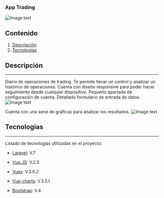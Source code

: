 ### App Trading

![Image text](https://i.imgur.com/kBzvcnQ.png)

## Contenido
1. [Descripción](#descripción)
2. [Tecnologías](#tecnologías)


## Descripción
***
Diario de operaciones de trading.
Te permite llevar un control y analizar un histórico de operaciones.
Cuenta con diseño responsive para poder hacer seguimiento desde cualquier dispositivo.
Pequeño apartado de configuración de cuenta.
Detallado formulario de entrada de datos.
![Image text](https://i.imgur.com/WcnsoA6.png)

Cuenta con una serie de gráficas para analizar los resultados.
![Image text](https://i.imgur.com/7cli6QK.png)



## Tecnologías
***
Listado de tecnologías utilizadas en el proyecto:
* [Laravel](https://laravel.com): V.7
* [Vue.JS](https://vuejs.org): V.2.5

* [Vuex](https://vuex.vuejs.org): V.3.6.2
* [Vue-charts](https://vue-chartjs.org): V.3.5.1
* [Bootstrap](https://getbootstrap.com): V.4
